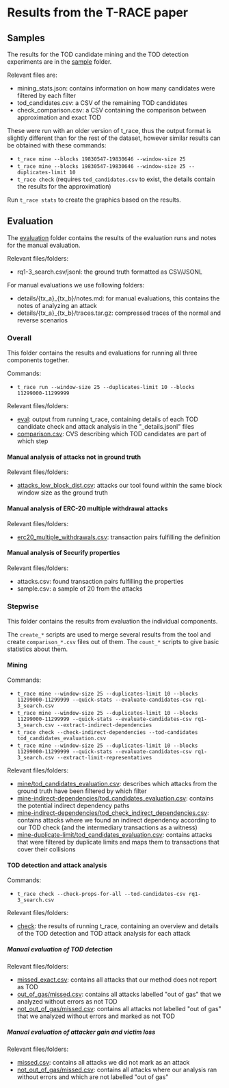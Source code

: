 # Results from the T-RACE paper

## Samples

The results for the TOD candidate mining and the TOD detection experiments are in the [sample](./sample/) folder.

Relevant files are:
- mining_stats.json: contains information on how many candidates were filtered by each filter
- tod_candidates.csv: a CSV of the remaining TOD candidates
- check_comparison.csv: a CSV containing the comparison between approximation and exact TOD

These were run with an older version of t_race, thus the output format is slightly different than for the rest of the dataset, however similar results can be obtained with these commands:

- `t_race mine --blocks 19830547-19830646 --window-size 25`
- `t_race mine --blocks 19830547-19830646 --window-size 25 --duplicates-limit 10`
- `t_race check` (requires `tod_candidates.csv` to exist, the details contain the results for the approximation)

Run `t_race stats` to create the graphics based on the results.

## Evaluation

The [evaluation](./evaluation/) folder contains the results of the evaluation runs and notes for the manual evaluation.

Relevant files/folders:
- rq1-3_search.csv/jsonl: the ground truth formatted as CSV/JSONL

For manual evaluations we use following folders:
- details/{tx_a}_{tx_b}/notes.md: for manual evaluations, this contains the notes of analyzing an attack
- details/{tx_a}_{tx_b}/traces.tar.gz: compressed traces of the normal and reverse scenarios


### Overall

This folder contains the results and evaluations for running all three components together.

Commands:
- `t_race run --window-size 25 --duplicates-limit 10 --blocks 11299000-11299999`

Relevant files/folders:
- [eval](evaluation/overall/eval): output from running t_race, containing details of each TOD candidate check and attack analysis in the "_details.jsonl" files
- [comparison.csv](evaluation/overall/comparison.csv): CVS describing which TOD candidates are part of which step

#### Manual analysis of attacks not in ground truth

Relevant files/folders:
- [attacks_low_block_dist.csv](evaluation/overall/manual_attacks_not_in_ground_truth/attacks_low_block_dist.csv): attacks our tool found within the same block window size as the ground truth

#### Manual analysis of ERC-20 multiple withdrawal attacks

Relevant files/folders:
- [erc20_multiple_withdrawals.csv](evaluation/overall/manual_erc20_multiple_withdrawal/erc20_multiple_withdrawals.csv): transaction pairs fulfilling the definition

#### Manual analysis of Securify properties

Relevant files/folders:
- attacks.csv: found transaction pairs fulfilling the properties
- sample.csv: a sample of 20 from the attacks

### Stepwise

This folder contains the results from evaluation the individual components.

The `create_*` scripts are used to merge several results from the tool and create `comparison_*.csv` files out of them. The `count_*` scripts to give basic statistics about them.

#### Mining

Commands:
- `t_race mine --window-size 25 --duplicates-limit 10 --blocks 11299000-11299999 --quick-stats --evaluate-candidates-csv rq1-3_search.csv`
- `t_race mine --window-size 25 --duplicates-limit 10 --blocks 11299000-11299999 --quick-stats --evaluate-candidates-csv rq1-3_search.csv --extract-indirect-dependencies`
- `t_race check --check-indirect-dependencies --tod-candidates tod_candidates_evaluation.csv`
- `t_race mine --window-size 25 --duplicates-limit 10 --blocks 11299000-11299999 --quick-stats --evaluate-candidates-csv rq1-3_search.csv --extract-limit-representatives`

Relevant files/folders:
- [mine/tod_candidates_evaluation.csv](evaluation/stepwise/mine/tod_candidates_evaluation.csv): describes which attacks from the ground truth have been filtered by which filter
- [mine-indirect-dependencies/tod_candidates_evaluation.csv](evaluation/stepwise/mine-indirect-dependencies/tod_candidates_evaluation.csv): contains the potential indirect dependency paths
- [mine-indirect-dependencies/tod_check_indirect_dependencies.csv](evaluation/stepwise/mine-indirect-dependencies/tod_check_indirect_dependencies.csv): contains attacks where we found an indirect dependency according to our TOD check (and the intermediary transactions as a witness)
- [mine-duplicate-limit/tod_candidates_evaluation.csv](evaluation/stepwise/mine-duplicate-limit/tod_candidates_evaluation.csv): contains attacks that were filtered by duplicate limits and maps them to transactions that cover their collisions

#### TOD detection and attack analysis

Commands:
- `t_race check --check-props-for-all --tod-candidates-csv rq1-3_search.csv`

Relevant files/folders:
- [check](evaluation/stepwise/check): the results of running t_race, containing an overview and details of the TOD detection and TOD attack analysis for each attack

##### Manual evaluation of TOD detection

Relevant files/folders:
- [missed_exact.csv](evaluation/stepwise/manual_tod_check_exact/missed_exact.csv): contains all attacks that our method does not report as TOD
- [out_of_gas/missed.csv](evaluation/stepwise/manual_tod_check_exact/out_of_gas/missed.csv): contains all attacks labelled "out of gas" that we analyzed without errors as not TOD
- [not_out_of_gas/missed.csv](evaluation/stepwise/manual_tod_check_exact/not_out_of_gas/missed.csv): contains all attacks not labelled "out of gas" that we analyzed without errors and marked as not TOD

##### Manual evaluation of attacker gain and victim loss

Relevant files/folders:
- [missed.csv](evaluation/stepwise/manual_check_gain_and_loss/missed.csv): contains all attacks we did not mark as an attack
- [not_out_of_gas/missed.csv](evaluation/stepwise/manual_check_gain_and_loss/not_out_of_gas/missed.csv): contains all attacks where our analysis ran without errors and which are not labelled "out of gas"
